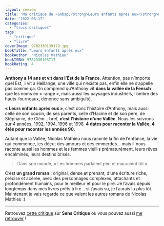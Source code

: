 ```yaml
---
layout: review
title: 'Ma critique de «&nbsp;<strong>Leurs enfants après eux</strong>&nbsp;» de <em>Nicolas Mathieu</em>'
date: "2022-08-17"
categories: 
  - "trucs-critiques"
tags: 
  - "critique"
  - "livre"
coverImage: 9782330139179.jpg
bookTitle: "Leurs enfants après eux"
bookAuthor: "Nicolas Mathieu"
bookISBN: 9782330108717   
bookRating: 4
---
```


<strong>Anthony a 14&nbsp;ans et vit dans l’Est de la France</strong>. Attention, pas n’importe quel Est, il vit à Heillange, une ville qui n’existe pas, enfin elle ne s’appelle pas comme ça. On comprend qu’Anthony vit <strong>dans la vallée de la Fensch</strong> que les noms en «&nbsp;-ange&nbsp;», mais aussi les paysages industriels, l’ombre des hauts-fourneaux, dénonce sans ambiguïté.

<strong>«&nbsp;Leurs enfants après eux&nbsp;»</strong>, c’est donc l’histoire d’Anthony, mais aussi celle de son cousin, de ses parents, celle d’Hacine et de son père, de Stéphanie, de Clém… bref, <strong>c’est l’histoire d’une Vallée</strong>. Nous les suivrons sur 4 années, 1992, 1994, 1996 et 1998. <strong>4 dates pour raconter la Vallée, 4 étés pour raconter les années 90</strong>.

Autant que la Vallée, Nicolas Mathieu nous raconte la fin de l’enfance, la vie qui commence, les déçut des amours et des emmerdes… mais il nous raconte aussi les hommes et les femmes vieillis prématurément, leurs rêves encalminés, leurs destins brisés.

<blockquote>
	<p>Dans son monde, «&nbsp;Les hommes parlaient peu et mouraient tôt&nbsp;».</p>
</blockquote>

C’est <strong>un grand roman</strong>&nbsp;: original, dense et prenant, d’une écriture riche, précise et acérée, avec des personnages complexes, attachants et profondément humains, pour le meilleur et pour le pire. Je l’avais depuis longtemps dans mes livres prêts à lire… si j’avais su, je l’aurais lu plus tôt. Maintenant je vais regarde ce que valent les autres romans de Nicolas Mathieu :)

* * *

Retrouvez [cette critique](https://www.senscritique.com/livre/leurs_enfants_apres_eux/critique/275357108) sur **Sens Critique** où vous pouvez aussi [me retrouver](http://www.senscritique.com/Arnaud_Malon) !

